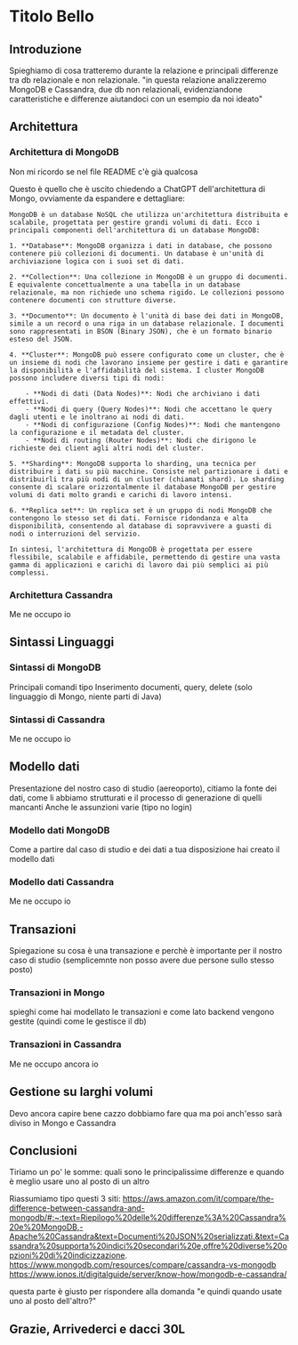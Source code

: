 # Titolo Bello
## Introduzione
Spieghiamo di cosa tratteremo durante la relazione e principali differenze tra db relazionale e non relazionale.
"in questa relazione analizzeremo MongoDB e Cassandra, due db non relazionali, evidenziandone caratteristiche e differenze aiutandoci con un esempio da noi ideato"

## Architettura
### Architettura di MongoDB
Non mi ricordo se nel file README c'è già qualcosa

Questo è quello che è uscito chiedendo a ChatGPT dell'architettura di Mongo, ovviamente da espandere e dettagliare:

```
MongoDB è un database NoSQL che utilizza un'architettura distribuita e scalabile, progettata per gestire grandi volumi di dati. Ecco i principali componenti dell'architettura di un database MongoDB:

1. **Database**: MongoDB organizza i dati in database, che possono contenere più collezioni di documenti. Un database è un'unità di archiviazione logica con i suoi set di dati.

2. **Collection**: Una collezione in MongoDB è un gruppo di documenti. È equivalente concettualmente a una tabella in un database relazionale, ma non richiede uno schema rigido. Le collezioni possono contenere documenti con strutture diverse.

3. **Documento**: Un documento è l'unità di base dei dati in MongoDB, simile a un record o una riga in un database relazionale. I documenti sono rappresentati in BSON (Binary JSON), che è un formato binario esteso del JSON.

4. **Cluster**: MongoDB può essere configurato come un cluster, che è un insieme di nodi che lavorano insieme per gestire i dati e garantire la disponibilità e l'affidabilità del sistema. I cluster MongoDB possono includere diversi tipi di nodi:

    - **Nodi di dati (Data Nodes)**: Nodi che archiviano i dati effettivi.
    - **Nodi di query (Query Nodes)**: Nodi che accettano le query dagli utenti e le inoltrano ai nodi di dati.
    - **Nodi di configurazione (Config Nodes)**: Nodi che mantengono la configurazione e il metadata del cluster.
    - **Nodi di routing (Router Nodes)**: Nodi che dirigono le richieste dei client agli altri nodi del cluster.

5. **Sharding**: MongoDB supporta lo sharding, una tecnica per distribuire i dati su più macchine. Consiste nel partizionare i dati e distribuirli tra più nodi di un cluster (chiamati shard). Lo sharding consente di scalare orizzontalmente il database MongoDB per gestire volumi di dati molto grandi e carichi di lavoro intensi.

6. **Replica set**: Un replica set è un gruppo di nodi MongoDB che contengono lo stesso set di dati. Fornisce ridondanza e alta disponibilità, consentendo al database di sopravvivere a guasti di nodi o interruzioni del servizio.

In sintesi, l'architettura di MongoDB è progettata per essere flessibile, scalabile e affidabile, permettendo di gestire una vasta gamma di applicazioni e carichi di lavoro dai più semplici ai più complessi.
```

### Architettura Cassandra
Me ne occupo io

## Sintassi Linguaggi
### Sintassi di MongoDB

Principali comandi tipo Inserimento documenti, query, delete (solo linguaggio di Mongo, niente parti di Java)

### Sintassi di Cassandra

Me ne occupo io

## Modello dati

Presentazione del nostro caso di studio (aereoporto), citiamo la fonte dei dati, come li abbiamo strutturati e il processo di generazione di quelli mancanti
Anche le assunzioni varie (tipo no login)

### Modello dati MongoDB

Come a partire dal caso di studio e dei dati a tua disposizione hai creato il modello dati

### Modello dati Cassandra

Me ne occupo io

## Transazioni
Spiegazione su cosa è una transazione e perchè è importante per il nostro caso di studio (semplicemnte non posso avere due persone sullo stesso posto)

### Transazioni in Mongo
spieghi come hai modellato le transazioni e come lato backend vengono gestite (quindi come le gestisce il db)

### Transazioni in Cassandra

Me ne occupo ancora io

## Gestione su larghi volumi

Devo ancora capire bene cazzo dobbiamo fare qua ma poi anch'esso sarà diviso in Mongo e Cassandra

## Conclusioni

Tiriamo un po' le somme: quali sono le principalissime differenze e quando è meglio usare uno al posto di un altro

Riassumiamo tipo questi 3 siti:
https://aws.amazon.com/it/compare/the-difference-between-cassandra-and-mongodb/#:~:text=Riepilogo%20delle%20differenze%3A%20Cassandra%20e%20MongoDB,-Apache%20Cassandra&text=Documenti%20JSON%20serializzati.&text=Cassandra%20supporta%20indici%20secondari%20e,offre%20diverse%20opzioni%20di%20indicizzazione.
https://www.mongodb.com/resources/compare/cassandra-vs-mongodb
https://www.ionos.it/digitalguide/server/know-how/mongodb-e-cassandra/

questa parte è giusto per rispondere alla domanda "e quindi quando usate uno al posto dell'altro?"

## Grazie, Arrivederci e dacci 30L
